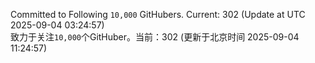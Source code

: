 Committed to Following `10,000` GitHubers. Current: <!-- FOLLOWING_COUNT -->302<!-- FOLLOWING_COUNT --> (Update at UTC <!-- LAST_UPDATED -->2025-09-04 03:24:57<!-- LAST_UPDATED -->)<br>
致力于关注`10,000`个GitHuber。当前：<!-- FOLLOWING_COUNT -->302<!-- FOLLOWING_COUNT --> (更新于北京时间 <!-- LAST_UPDATED_CST -->2025-09-04 11:24:57<!-- LAST_UPDATED_CST -->)
